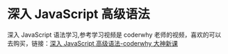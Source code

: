 # 深入 JavaScript 高级语法

深入 JavaScript 语法学习,参考学习视频是 coderwhy 老师的视频，喜欢的可以去购买，链接：[深入 JavaScript 高级语法-coderwhy 大神新课](https://ke.qq.com/course/3619571)
